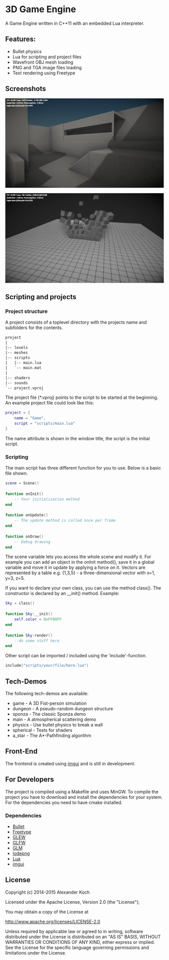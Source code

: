 # 3D Game Engine

A Game Engine written in C++11 with an embedded Lua interpreter.

## Features:

- Bullet physics
- Lua for scripting and project files
- Wavefront OBJ mesh loading
- PNG and TGA image files loading
- Text rendering using Freetype

## Screenshots

![Screenshot0](./images/Screenshot0.png)

![Screenshot1](./images/Screenshot1.png)

## Scripting and projects

### Project structure

A project consists of a toplevel directory with the projects name and subfolders for the contents.

	project
	|
	|-- levels
	|-- meshes
	|-- scripts
	|	|-- main.lua
	|	`-- main.mat
	|
	|-- shaders
	|-- sounds
	`-- project.vproj

The project file (*.vproj) points to the script to be started at the beginning. An example project file
could look like this:
```lua
project = {
	name = "Game",
	script = "scripts/main.lua"
}
```

The name attribute is shown in the window title, the script is the initial script.

### Scripting

The main script has three different function for you to use. Below is a basic file shown.

```lua
scene = Scene()

function onInit()
	-- Your initialisation method
end

function onUpdate()
	-- The update method is called once per frame
end

function onDraw()
	-- Debug drawing
end
```

The scene variable lets you access the whole scene and modify it. For example you can add an object in the onInit method(),
save it in a global variable and move it in update by applying a force on it. Vectors are represented by a table e.g. {1,3,5} -
a three-dimensional vector with x=1, y=3, z=5.

If you want to declare your own class, you can use the method class().
The constructor is declared by an __init() method.
Example:

```lua
Sky = class()

function Sky:__init()
	self.color = 0xFF00FF
end

function Sky:render()
	--do some stuff here
end
```

Other script can be imported / included using the 'include'-function.
```lua
include("scripts/your/file/here.lua")
```

## Tech-Demos

The following tech-demos are available:

- game - A 3D Fist-person simulation
- dungeon - A pseudo-random dungeon structure
- sponza - The classic Sponza demo
- main - A atmospherical scattering demo
- physics - Use bullet physics to break a wall
- spherical - Tests for shaders
- a_star - The A*-Pathfinding algorithm

## Front-End

The frontend is created using [imgui](https://github.com/ocornut/imgui) and is still in development.

## For Developers

The project is compiled using a Makefile and uses MinGW.
To compile the project you have to download and install the dependencies for your system.
For the dependencies you need to have cmake installed.

### Dependencies

* [Bullet](http://bulletphysics.org/)
* [Freetype](http://www.freetype.org/)
* [GLEW](http://glew.sourceforge.net/)
* [GLFW](http://www.glfw.org/)
* [GLM](http://glm.g-truc.net/0.9.6/index.html)
* [lodepng](http://lodev.org/lodepng/)
* [Lua](http://www.lua.org/)
* [imgui](https://github.com/ocornut/imgui)

## License

Copyright (c) 2014-2015 Alexander Koch

Licensed under the Apache License, Version 2.0 (the "License");

You may obtain a copy of the License at

http://www.apache.org/licenses/LICENSE-2.0

Unless required by applicable law or agreed to in writing, software
distributed under the License is distributed on an "AS IS" BASIS,
WITHOUT WARRANTIES OR CONDITIONS OF ANY KIND, either express or implied.
See the License for the specific language governing permissions and
limitations under the License.
